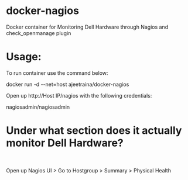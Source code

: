<h1>docker-nagios</h1>

Docker container for Monitoring Dell Hardware through Nagios and check_openmanage plugin <br>

<h1>Usage:</h1>

To run container use the command below:<br>

docker run -d --net=host ajeetraina/docker-nagios<br>

Open up http://Host IP/nagios with the following credentials:<br>

nagiosadmin/nagiosadmin<br>

<h1>Under what section does it actually monitor Dell Hardware?</h1><br>

Open up Nagios UI > Go to Hostgroup > Summary > Physical Health
